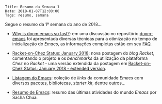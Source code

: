     Title: Resumo da Semana 1
    Date: 2018-01-07T12:00:00
    Tags: resumo, semana

Segue o resumo da 1º semana do ano de 2018...

<!-- more -->

* [Why is doom emacs so fast?](https://github.com/hlissner/doom-emacs/issues/310 "Why is doom emacs so fast?"): em uma discussão no repositório [doom-emacs](https://github.com/hlissner/doom-emacs/issues/310 "repositório doom-emacs") foi apresentada diversas técnicas para a otimização no tempo de inicialização do _Emacs_, as informações completas estão em seu [FAQ](https://github.com/hlissner/doom-emacs/wiki/FAQ#how-is-dooms-startup-so-fast "FAQ").

* [Racket-on-Chez Status: January 2018](https://blog.racket-lang.org/2018/01/racket-on-chez-status.html "Nova postagem do blog Racket"): nova postagem do _blog_ _Racket_, comentando o projeto e os _benchmarks_ da utilização da plataforma _Chez_ no _Racket_ - uma versão extendida da postagem em [Racket-on-Chez Status: January 2018 - extended version](http://www.cs.utah.edu/~mflatt/racket-on-chez-jan-2018 "Racket-on-Chez Status: January 2018 [extended version]").

* [Listagem do Emacs](https://github.com/emacs-tw/awesome-emacs "Listagem do Emacs"): coleção de _links_ da comunidade _Emacs_ com diversos pacotes, bibliotecas, _starter kit_, dentre outros...

* [Resumo de Emacs](http://sachachua.com/blog/category/emacs-news "Resumo do Emacs"): resumo das últimas atividades do mundo _Emacs_ por Sacha Chua.
